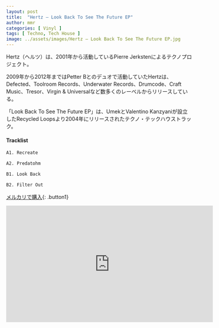 ```yaml
---
layout: post
title:  "Hertz – Look Back To See The Future EP"
author: mmr
categories: [ Vinyl ]
tags: [ Techno, Tech House ]
image: ../assets/images/Hertz – Look Back To See The Future EP.jpg
---
```


Hertz（ヘルツ）は、2001年から活動しているPierre Jerkstenによるテクノプロジェクト。

2009年から2012年まではPetter Bとのデュオで活動していたHertzは、Defected、Toolroom Records、Underwater Records、Drumcode、Craft Music、Tresor、Virgin & Universalなど数多くのレーベルからリリースしている。

「Look Back To See The Future EP」は、UmekとValentino Kanzyaniが設立したRecycled Loopsより2004年にリリースされたテクノ・テックハウストラック。

#### Tracklist
```md
A1. Recreate

A2. Predatohm

B1. Look Back

B2. Filter Out
```

[メルカリで購入](https://jp.mercari.com/item/m43260356150?afid=6142608987){: .button1}


<iframe width="560" height="315" src="https://www.youtube.com/embed/fa5dW6r9m6I?si=mz-cdiO0bPcNGjhb" title="YouTube video player" frameborder="0" allow="accelerometer; autoplay; clipboard-write; encrypted-media; gyroscope; picture-in-picture; web-share" referrerpolicy="strict-origin-when-cross-origin" allowfullscreen></iframe>